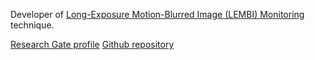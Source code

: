 Developer of [Long-Exposure Motion-Blurred Image (LEMBI) Monitoring](//davidmccarthy.me.uk/lembi) technique.

[Research Gate profile](https://www.researchgate.net/profile/David_Mccarthy16)
[Github repository](https://github.com/dmjmccarthy)
